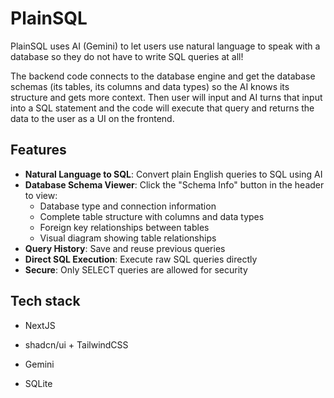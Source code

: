 # PlainSQL

PlainSQL uses AI (Gemini) to let users use natural language to speak with a database so they do not have to write SQL queries at all!

The backend code connects to the database engine and get the database schemas (its tables, its columns and data types) so the AI knows its structure and gets more context. Then user will input and AI turns that input into a SQL statement and the code will execute that query and returns the data to the user as a UI on the frontend.

## Features

-   **Natural Language to SQL**: Convert plain English queries to SQL using AI
-   **Database Schema Viewer**: Click the "Schema Info" button in the header to view:
    -   Database type and connection information
    -   Complete table structure with columns and data types
    -   Foreign key relationships between tables
    -   Visual diagram showing table relationships
-   **Query History**: Save and reuse previous queries
-   **Direct SQL Execution**: Execute raw SQL queries directly
-   **Secure**: Only SELECT queries are allowed for security

## Tech stack

-   NextJS

-   shadcn/ui + TailwindCSS

-   Gemini

-   SQLite
